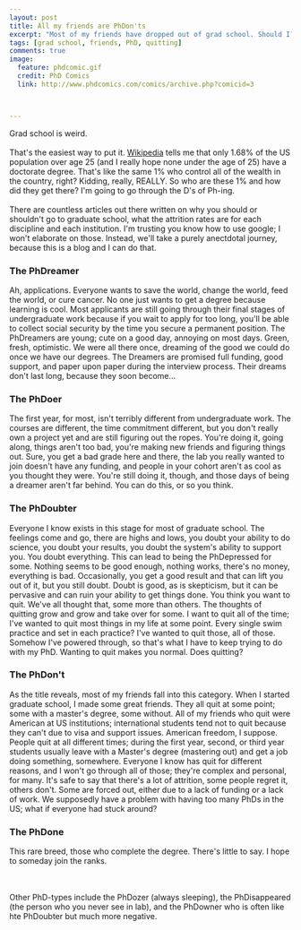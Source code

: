 ```yaml
---
layout: post
title: All my friends are PhDon'ts
excerpt: "Most of my friends have dropped out of grad school. Should I?"
tags: [grad school, friends, PhD, quitting]
comments: true
image:
  feature: phdcomic.gif
  credit: PhD Comics
  link: http://www.phdcomics.com/comics/archive.php?comicid=3



---
```

Grad school is weird.
<br><br>
That's the easiest way to put it. [Wikipedia](http://en.wikipedia.org/wiki/Educational_attainment_in_the_United_States) tells me that only 1.68% of the US population over age 25 (and I really hope none under the age of 25) have a doctorate degree. That's like the same 1% who control all of the wealth in the country, right? Kidding, really, REALLY. So who are these 1% and how did they get there? I'm going to go through the D's of Ph-ing.
<br><br>
There are countless articles out there written on why you should or shouldn't go to graduate school, what the attrition rates are for each discipline and each institution. I'm trusting you know how to use google; I won't elaborate on those. Instead, we'll take a purely anectdotal journey, because this is a blog and I can do that.  

### The PhDreamer
Ah, applications. Everyone wants to save the world, change the world, feed the world, or cure cancer. No one just wants to get a degree because learning is cool. Most applicants are still going through their final stages of undergraduate work because if you wait to apply for too long, you'll be able to collect social security by the time you secure a permanent position. The PhDreamers are young; cute on a good day, annoying on most days. Green, fresh, optimistic. We were all there once, dreaming of the good we could do once we have our degrees. The Dreamers are promised full funding, good support, and paper upon paper during the interview process. Their dreams don't last long, because they soon become...

### The PhDoer
The first year, for most, isn't terribly different from undergraduate work. The courses are different, the time commitment different, but you don't really own a project yet and are still figuring out the ropes. You're doing it, going along, things aren't too bad, you're making new friends and figuring things out. Sure, you get a bad grade here and there, the lab you really wanted to join doesn't have any funding, and people in your cohort aren't as cool as you thought they were. You're still doing it, though, and those days of being a dreamer aren't far behind. You can do this, or so you think.

### The PhDoubter
Everyone I know exists in this stage for most of graduate school. The feelings come and go, there are highs and lows, you doubt your ability to do science, you doubt your results, you doubt the system's ability to support you. You doubt everything. This can lead to being the PhDepressed for some. Nothing seems to be good enough, nothing works, there's no money, everything is bad. Occasionally, you get a good result and that can lift you out of it, but you still doubt. Doubt is good, as is skepticism, but it can be pervasive and can ruin your ability to get things done. You think you want to quit. We've all thought that, some more than others. The thoughts of quitting grow and grow and take over for some. I want to quit all of the time; I've wanted to quit most things in my life at some point. Every single swim practice and set in each practice? I've wanted to quit those, all of those. Somehow I've powered through, so that's what I have to keep trying to do with my PhD. Wanting to quit makes you normal. Does quitting?

### The PhDon't
As the title reveals, most of my friends fall into this category. When I started graduate school, I made some great friends. They all quit at some point; some with a master's degree, some without. All of my friends who quit were American at US institutions; international students tend not to quit because they can't due to visa and support issues. American freedom, I suppose. People quit at all different times; during the first year, second, or third year students usually leave with a Master's degree (mastering out) and get a job doing something, somewhere. Everyone I know has quit for different reasons, and I won't go through all of those; they're complex and personal, for many. It's safe to say that there's a lot of attrition, some people regret it, others don't. Some are forced out, either due to a lack of funding or a lack of work. We supposedly have a problem with having too many PhDs in the US; what if everyone had stuck around?

### The PhDone
This rare breed, those who complete the degree. There's little to say. I hope to someday join the ranks.

<br><br>
Other PhD-types include the PhDozer (always sleeping), the PhDisappeared (the person who you never see in lab), and the PhDowner who is often like hte PhDoubter but much  more negative.
<br><br><br>


